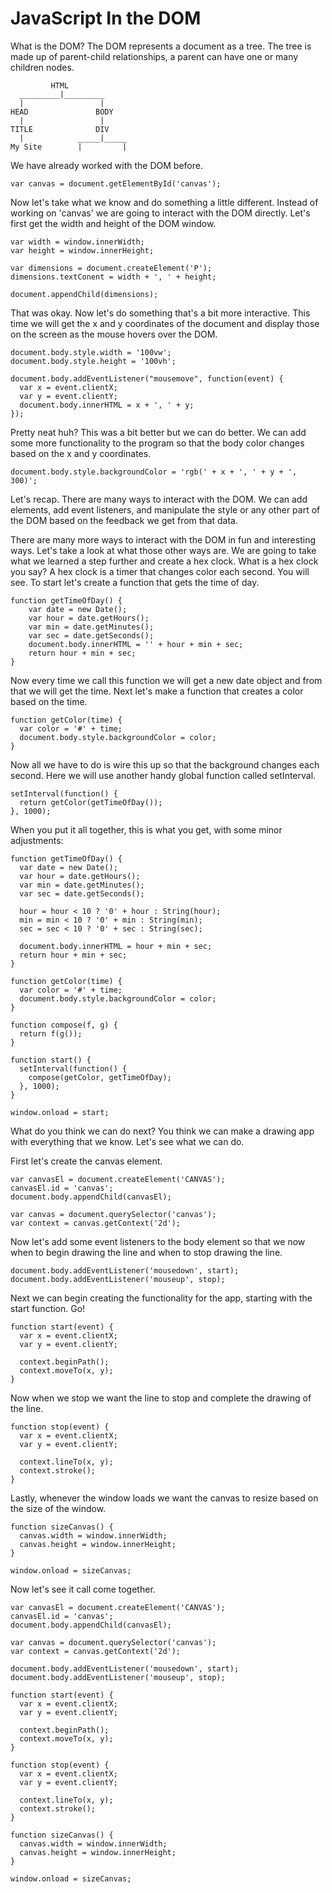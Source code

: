 # JavaScript In the DOM


What is the DOM? The DOM represents a document as a tree. The tree is made up of parent-child relationships, a parent can have one or many children nodes.

```
         HTML
  _________|_________
  |                 |
HEAD               BODY
  |                 |
TITLE              DIV
  |            _____|_____
My Site        |         |
```

We have already worked with the DOM before.

```
var canvas = document.getElementById('canvas');
```

Now let's take what we know and do something a little different. Instead of working on 'canvas' we are going to interact with the DOM directly. Let's first get the width and height of the DOM window.

```
var width = window.innerWidth;
var height = window.innerHeight;

var dimensions = document.createElement('P');
dimensions.textConent = width + ', ' + height;

document.appendChild(dimensions);
```
That was okay. Now let's do something that's a bit more interactive. This time we will get the x and y coordinates of the document and display those on the screen as the mouse hovers over the DOM.

```
document.body.style.width = '100vw';
document.body.style.height = '100vh';

document.body.addEventListener("mousemove", function(event) {
  var x = event.clientX;
  var y = event.clientY;
  document.body.innerHTML = x + ', ' + y;
});
```

Pretty neat huh? This was a bit better but we can do better. We can add some more functionality to the program so that the body color changes based on the x and y coordinates.
```
document.body.style.backgroundColor = 'rgb(' + x + ', ' + y + ', 300)';
```
Let's recap. There are many ways to interact with the DOM. We can add elements, add event listeners, and manipulate the style or any other part of the DOM based on the feedback we get from that data.

There are many more ways to interact with the DOM in fun and interesting ways. Let's take a look at what those other ways are. We are going to take what we learned a step further and create a hex clock. What is a hex clock you say? A hex clock is a timer that changes color each second. You will see. To start let's create a function that gets the time of day.
```
function getTimeOfDay() {
	var date = new Date();
	var hour = date.getHours();
	var min = date.getMinutes();
	var sec = date.getSeconds();
	document.body.innerHTML = '' + hour + min + sec;
	return hour + min + sec;
}
```
Now every time we call this function we will get a new date object and from that we will get the time.
Next let's make a function that creates a color based on the time.
```
function getColor(time) {
  var color = '#' + time;
  document.body.style.backgroundColor = color;
}
```
Now all we have to do is wire this up so that the background changes each second. Here we will use another handy global function called setInterval.
```
setInterval(function() {
  return getColor(getTimeOfDay());
}, 1000);
```
When you put it all together, this is what you get, with some minor adjustments:
```
function getTimeOfDay() {
  var date = new Date();
  var hour = date.getHours();
  var min = date.getMinutes();
  var sec = date.getSeconds();

  hour = hour < 10 ? '0' + hour : String(hour);
  min = min < 10 ? '0' + min : String(min);
  sec = sec < 10 ? '0' + sec : String(sec);

  document.body.innerHTML = hour + min + sec;
  return hour + min + sec;
}

function getColor(time) {
  var color = '#' + time;
  document.body.style.backgroundColor = color;
}

function compose(f, g) {
  return f(g());
}

function start() {
  setInterval(function() {
    compose(getColor, getTimeOfDay);
  }, 1000);
}

window.onload = start;
```

What do you think we can do next? You think we can make a drawing app with everything that we know. Let's see what we can do.

First let's create the canvas element.
```
var canvasEl = document.createElement('CANVAS');
canvasEl.id = 'canvas';
document.body.appendChild(canvasEl);

var canvas = document.querySelector('canvas');
var context = canvas.getContext('2d');
```
Now let's add some event listeners to the body element so that we now when to begin drawing the line and when to stop drawing the line.
```
document.body.addEventListener('mousedown', start);
document.body.addEventListener('mouseup', stop);
```
Next we can begin creating the functionality for the app, starting with the start function. Go!
```
function start(event) {
  var x = event.clientX;
  var y = event.clientY;

  context.beginPath();
  context.moveTo(x, y);
}
```
Now when we stop we want the line to stop and complete the drawing of the line.
```
function stop(event) {
  var x = event.clientX;
  var y = event.clientY;

  context.lineTo(x, y);
  context.stroke();
}
```
Lastly, whenever the window loads we want the canvas to resize based on the size of the window.
```
function sizeCanvas() {
  canvas.width = window.innerWidth;
  canvas.height = window.innerHeight;
}

window.onload = sizeCanvas;
```
Now let's see it call come together.
```
var canvasEl = document.createElement('CANVAS');
canvasEl.id = 'canvas';
document.body.appendChild(canvasEl);

var canvas = document.querySelector('canvas');
var context = canvas.getContext('2d');

document.body.addEventListener('mousedown', start);
document.body.addEventListener('mouseup', stop);

function start(event) {
  var x = event.clientX;
  var y = event.clientY;

  context.beginPath();
  context.moveTo(x, y);
}

function stop(event) {
  var x = event.clientX;
  var y = event.clientY;

  context.lineTo(x, y);
  context.stroke();
}

function sizeCanvas() {
  canvas.width = window.innerWidth;
  canvas.height = window.innerHeight;
}

window.onload = sizeCanvas;
```
